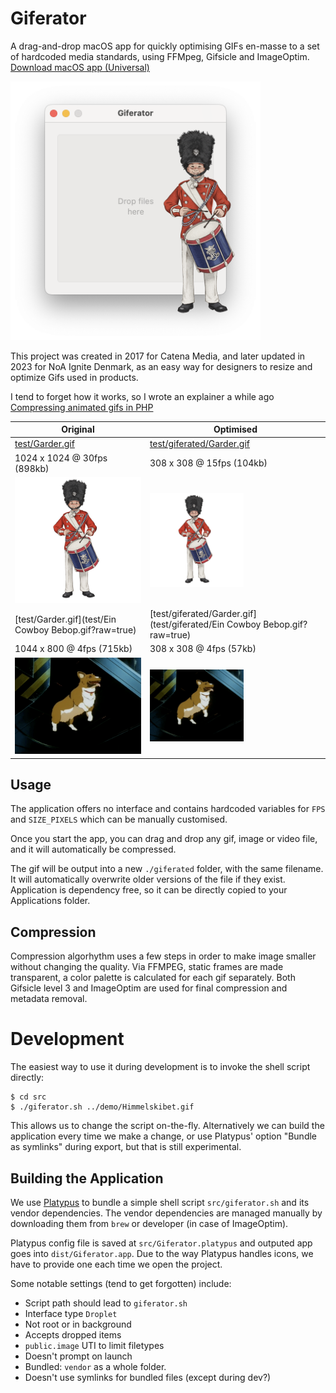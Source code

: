 # Giferator

A drag-and-drop macOS app for quickly optimising GIFs en-masse to a set of hardcoded media standards, using FFMpeg, Gifsicle and ImageOptim. [Download macOS app (Universal)](https://github.com/markomitranic/giferator/releases/latest/download/Giferator.app.zip)

<img src="test/giferator-readme-intro.png?raw=true" width="400" alt="Giferator App Screenshot"/>

This project was created in 2017 for Catena Media, and later updated in 2023 for NoA Ignite Denmark, as an easy way for designers to resize and optimize Gifs used in products.

I tend to forget how it works, so I wrote an explainer a while ago [Compressing animated gifs in PHP](https://medium.com/homullus/compressing-animated-gifs-with-php-e26e655ec3e0)

| Original                                                    | Optimised                                                                 |
| ----------------------------------------------------------- | ------------------------------------------------------------------------- |
| [test/Garder.gif](test/Garder.gif?raw=true)                 | [test/giferated/Garder.gif](test/giferated/Garder.gif?raw=true)           |
| 1024 x 1024 @ 30fps (898kb)                                 | 308 x 308 @ 15fps (104kb)                                                 |
| <img src="test/Garder.gif?raw=true" width="400"/>           | <img src="test/giferated/Garder.gif?raw=true" width="150"/>               |
| [test/Garder.gif](test/Ein Cowboy Bebop.gif?raw=true)       | [test/giferated/Garder.gif](test/giferated/Ein Cowboy Bebop.gif?raw=true) |
| 1044 x 800 @ 4fps (715kb)                                   | 308 x 308 @ 4fps (57kb)                                                   |
| <img src="test/Ein Cowboy Bebop.gif?raw=true" width="400"/> | <img src="test/giferated/Ein Cowboy Bebop.gif?raw=true" width="150"/>     |

## Usage

The application offers no interface and contains hardcoded variables for `FPS` and `SIZE_PIXELS` which can be manually customised.

Once you start the app, you can drag and drop any gif, image or video file, and it will automatically be compressed.

The gif will be output into a new `./giferated` folder, with the same filename. It will automatically overwrite older versions of the file if they exist. Application is dependency free, so it can be directly copied to your Applications folder.

## Compression

Compression algorhythm uses a few steps in order to make image smaller without changing the quality.
Via FFMPEG, static frames are made transparent, a color palette is calculated for each gif separately.
Both Gifsicle level 3 and ImageOptim are used for final compression and metadata removal.

# Development

The easiest way to use it during development is to invoke the shell script directly:

```shell
$ cd src
$ ./giferator.sh ../demo/Himmelskibet.gif
```

This allows us to change the script on-the-fly. Alternatively we can build the application every time we make a change, or use Platypus' option "Bundle as symlinks" during export, but that is still experimental.

## Building the Application

We use [Platypus](https://sveinbjorn.org/platypus) to bundle a simple shell script `src/giferator.sh` and its vendor dependencies. The vendor dependencies are managed manually by downloading them from `brew` or developer (in case of ImageOptim).

Platypus config file is saved at `src/Giferator.platypus` and outputed app goes into `dist/Giferator.app`. Due to the way Platypus handles icons, we have to provide one each time we open the project.

Some notable settings (tend to get forgotten) include:

- Script path should lead to `giferator.sh`
- Interface type `Droplet`
- Not root or in background
- Accepts dropped items
- `public.image` UTI to limit filetypes
- Doesn't prompt on launch
- Bundled: `vendor` as a whole folder.
- Doesn't use symlinks for bundled files (except during dev?)
